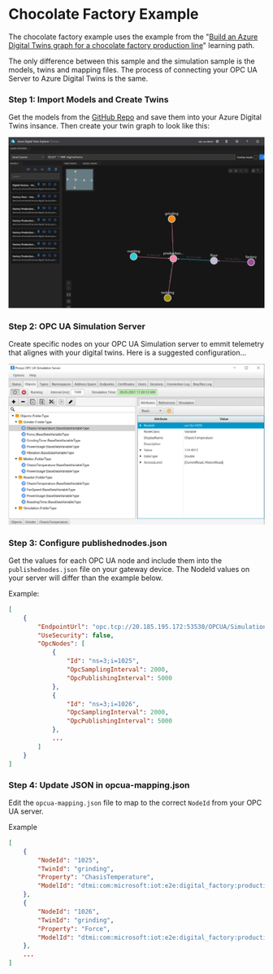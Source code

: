 # Chocolate Factory Example

The chocolate factory example uses the example from the "[Build an Azure Digital Twins graph for a chocolate factory production line](https://docs.microsoft.com/en-us/learn/modules/build-azure-digital-twins-graph-for-chocolate-factory)" learning path.

The only difference between this sample and the simulation sample is the models, twins and mapping files. The process of connecting your OPC UA Server to Azure Digital Twins is the same.

### Step 1: Import Models and Create Twins
Get the models from the [GitHub Repo](https://github.com/Azure-Samples/digital-twins-samples/tree/master/HandsOnLab) and save them into your Azure Digital Twins insance. Then create your twin graph to look like this:

![screen shot of opc ua server configuration](../Media/choc-factory-twin-graph-1.png)

### Step 2: OPC UA Simulation Server
Create specific nodes on your OPC UA Simulation server to emmit telemetry that alignes with your digital twins. Here is a suggested configuration...

![screen shot of opc ua server configuration](../Media/opcua-server-1.png)

### Step 3: Configure publishednodes.json

Get the values for each OPC UA node and include them into the `publishednodes.json` file on your gateway device. The NodeId values on your server will differ than the example below.

Example:

```JSON
[
    {
        "EndpointUrl": "opc.tcp://20.185.195.172:53530/OPCUA/SimulationServer",
        "UseSecurity": false,
        "OpcNodes": [
            {
                "Id": "ns=3;i=1025",
                "OpcSamplingInterval": 2000,
                "OpcPublishingInterval": 5000
            },
            {
                "Id": "ns=3;i=1026",
                "OpcSamplingInterval": 2000,
                "OpcPublishingInterval": 5000
            },
            ...
        ]
    }
]
```

### Step 4: Update JSON in opcua-mapping.json

Edit the `opcua-mapping.json` file to map to the correct `NodeId` from your OPC UA server. 

Example
```JSON
[
    {
        "NodeId": "1025",
        "TwinId": "grinding",
        "Property": "ChasisTemperature",
        "ModelId": "dtmi:com:microsoft:iot:e2e:digital_factory:production_step_grinding;1"
    },
    {
        "NodeId": "1026",
        "TwinId": "grinding",
        "Property": "Force",
        "ModelId": "dtmi:com:microsoft:iot:e2e:digital_factory:production_step_grinding;1"
    },
    ...
]